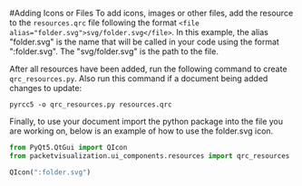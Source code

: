 #Adding Icons or Files
To add icons, images or other files, add the resource to the `resources.qrc` file following 
the format `<file alias="folder.svg">svg/folder.svg</file>`. In this example, the alias "folder.svg" 
is the name that will be called in your code using the format ":folder.svg". The "svg/folder.svg" is 
the path to the file. 

After all resources have been added, run the following command to create `qrc_resources.py`. Also run 
this command if a document being added changes to update:
```buildoutcfg
pyrcc5 -o qrc_resources.py resources.qrc
```

Finally, to use your document import the python package into the file you are working on, below
is an example of how to use the folder.svg icon.

```python
from PyQt5.QtGui import QIcon
from packetvisualization.ui_components.resources import qrc_resources

QIcon(":folder.svg")
```